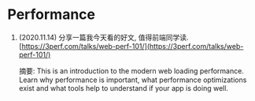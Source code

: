 # Performance

1. \(2020.11.14\) 分享一篇我今天看的好文, 值得前端同学读. [https://3perf.com/talks/web-perf-101/](https://3perf.com/talks/web-perf-101/)

   摘要: This is an introduction to the modern web loading performance. Learn why performance is important, what performance optimizations exist and what tools help to understand if your app is doing well.

